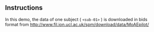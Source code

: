## Instructions

In this demo, the data of one subject ( `<sub-01>` ) is downloaded in bids format from http://www.fil.ion.ucl.ac.uk/spm/download/data/MoAEpilot/
